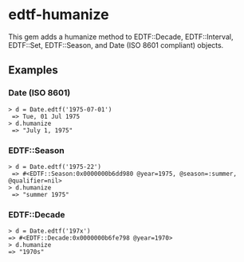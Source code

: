 # edtf-humanize

This gem adds a humanize method to EDTF::Decade, EDTF::Interval, EDTF::Set, EDTF::Season, and Date (ISO 8601 compliant) objects.

## Examples


### Date (ISO 8601)

```
> d = Date.edtf('1975-07-01')
 => Tue, 01 Jul 1975 
> d.humanize
 => "July 1, 1975"
 ```

### EDTF::Season

```
> d = Date.edtf('1975-22')
 => #<EDTF::Season:0x0000000b6dd980 @year=1975, @season=:summer, @qualifier=nil> 
> d.humanize
 => "summer 1975" 
 ```

### EDTF::Decade

 ```
> d = Date.edtf('197x')
 => #<EDTF::Decade:0x0000000b6fe798 @year=1970> 
> d.humanize
 => "1970s" 
 ```
 